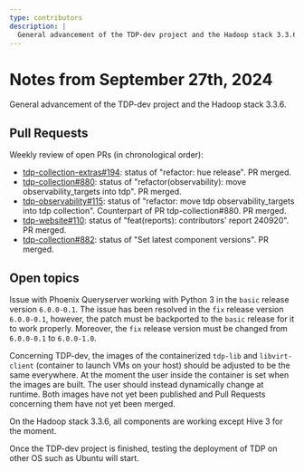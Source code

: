 ```yaml
---
type: contributors
description: |
  General advancement of the TDP-dev project and the Hadoop stack 3.3.6.
---
```


# Notes from September 27th, 2024

General advancement of the TDP-dev project and the Hadoop stack 3.3.6.

## Pull Requests

Weekly review of open PRs (in chronological order):

- [tdp-collection-extras#194](https://github.com/TOSIT-IO/tdp-collection-extras/pull/194): status of "refactor: hue release". PR merged.
- [tdp-collection#880](https://github.com/TOSIT-IO/tdp-collection/pull/880): status of "refactor(observability): move observability_targets into tdp". PR merged.
- [tdp-observability#115](https://github.com/TOSIT-IO/tdp-observability/pull/115): status of "refactor: move tdp observability_targets into tdp collection". Counterpart of PR tdp-collection#880. PR merged.
- [tdp-website#110](https://github.com/TOSIT-IO/tdp-website/pull/110): status of "feat(reports): contributors' report 240920". PR merged.
- [tdp-collection#882](https://github.com/TOSIT-IO/tdp-collection/pull/882): status of "Set latest component versions". PR merged.

## Open topics

Issue with Phoenix Queryserver working with Python 3 in the `basic` release version `6.0.0-0.1`. The issue has been resolved in the `fix` release version `6.0.0-0.1`, however, the patch must be backported to the `basic` release for it to work properly. Moreover, the `fix` release version must be changed from `6.0.0-0.1` to `6.0.0-1.0`.

Concerning TDP-dev, the images of the containerized `tdp-lib` and `libvirt-client` (container to launch VMs on your host) should be adjusted to be the same everywhere. At the moment the user inside the container is set when the images are built. The user should instead dynamically change at runtime. Both images have not yet been published and Pull Requests concerning them have not yet been merged.

On the Hadoop stack 3.3.6, all components are working except Hive 3 for the moment.

Once the TDP-dev project is finished, testing the deployment of TDP on other OS such as Ubuntu will start.
